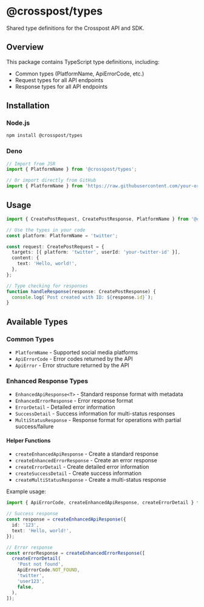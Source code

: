 # @crosspost/types

Shared type definitions for the Crosspost API and SDK.

## Overview

This package contains TypeScript type definitions, including:

- Common types (PlatformName, ApiErrorCode, etc.)
- Request types for all API endpoints
- Response types for all API endpoints

## Installation

### Node.js

```bash
npm install @crosspost/types
```

### Deno

```typescript
// Import from JSR
import { PlatformName } from '@crosspost/types';

// Or import directly from GitHub
import { PlatformName } from 'https://raw.githubusercontent.com/your-org/crosspost/main/packages/types/mod.ts';
```

## Usage

```typescript
import { CreatePostRequest, CreatePostResponse, PlatformName } from '@crosspost/types';

// Use the types in your code
const platform: PlatformName = 'twitter';

const request: CreatePostRequest = {
  targets: [{ platform: 'twitter', userId: 'your-twitter-id' }],
  content: {
    text: 'Hello, world!',
  },
};

// Type checking for responses
function handleResponse(response: CreatePostResponse) {
  console.log(`Post created with ID: ${response.id}`);
}
```

## Available Types

### Common Types

- `PlatformName` - Supported social media platforms
- `ApiErrorCode` - Error codes returned by the API
- `ApiError` - Error structure returned by the API

### Enhanced Response Types

- `EnhancedApiResponse<T>` - Standard response format with metadata
- `EnhancedErrorResponse` - Error response format
- `ErrorDetail` - Detailed error information
- `SuccessDetail` - Success information for multi-status responses
- `MultiStatusResponse` - Response format for operations with partial success/failure

#### Helper Functions

- `createEnhancedApiResponse` - Create a standard response
- `createEnhancedErrorResponse` - Create an error response
- `createErrorDetail` - Create detailed error information
- `createSuccessDetail` - Create success information
- `createMultiStatusResponse` - Create a multi-status response

Example usage:

```typescript
import { ApiErrorCode, createEnhancedApiResponse, createErrorDetail } from '@crosspost/types';

// Success response
const response = createEnhancedApiResponse({
  id: '123',
  text: 'Hello, world!',
});

// Error response
const errorResponse = createEnhancedErrorResponse([
  createErrorDetail(
    'Post not found',
    ApiErrorCode.NOT_FOUND,
    'twitter',
    'user123',
    false,
  ),
]);
```
